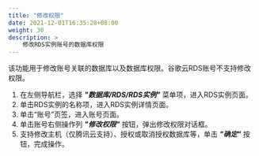 ```yaml
---
title: "修改权限"
date: 2021-12-01T16:35:28+08:00
weight: 30
description: >
    修改RDS实例账号的数据库权限
---
```


该功能用于修改账号关联的数据库以及数据库权限。谷歌云RDS账号不支持修改权限。

1. 在左侧导航栏，选择 **_"数据库/RDS/RDS实例"_** 菜单项，进入RDS实例页面。
2. 单击RDS实例的名称项，进入RDS实例详情页面。
2. 单击“账号”页签，进入账号页面。
2. 单击账号右侧操作列 **_"修改权限"_** 按钮，弹出修改权限对话框。
3. 支持修改主机（仅腾讯云支持）、授权或取消授权数据库等，单击 **_"确定"_** 按钮，完成操作。